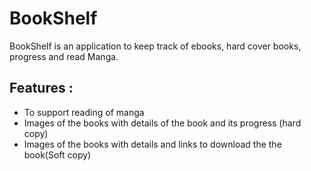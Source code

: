 # BookShelf
BookShelf is an application to keep track of ebooks, hard cover books, progress and read Manga.

## Features :
 - To support reading of manga 
 - Images of the books with details of the book and its progress (hard copy)
 - Images of the books with details  and links to download the the book(Soft copy)

